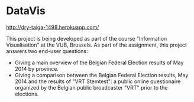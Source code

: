 DataVis
=======
http://dry-taiga-1498.herokuapp.com/

This project is being developed as part of the course "Information Visualisation" at the VUB, Brussels. As part of the assignment, this project answers two end-user questions:
* Giving a main overview of the Belgian Federal Election results of May 2014 by province.
* Giving a comparison between the Belgian Federal Election results, May 2014 and the results of "VRT Stemtest": a public online questionaire organized by the Belgian public broadcaster "VRT" prior to the elections.

